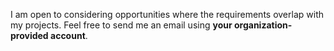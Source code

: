 I am open to considering opportunities where the requirements overlap with my projects. Feel free to send me an email using **your organization-provided account**.

